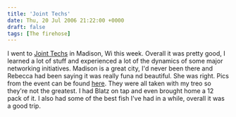 ```yaml
---
title: 'Joint Techs'
date: Thu, 20 Jul 2006 21:22:00 +0000
draft: false
tags: [The firehose]
---
```


I went to [Joint Techs](http://jointtechs.es.net/) in Madison, Wi this week. Overall it was pretty good, I learned a lot of stuff and experienced a lot of the dynamics of some major networking initiatives. Madison is a great city, I'd never been there and Rebecca had been saying it was really funa nd beautiful. She was right. Pics from the event can be found [here](http://buraglio.com/pics/ncsa/JointTechs-Madison2006/). They were all taken with my treo so they're not the greatest. I had Blatz on tap and even brought home a 12 pack of it. I also had some of the best fish I've had in a while, overall it was a good trip.